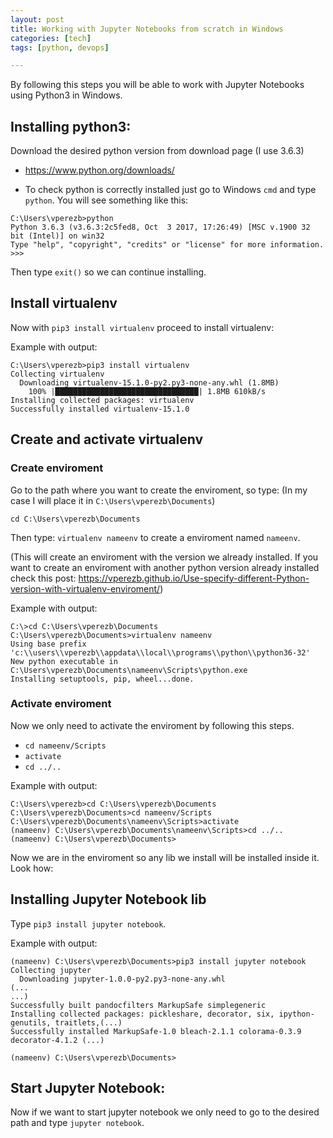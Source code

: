 ```yaml
---
layout: post
title: Working with Jupyter Notebooks from scratch in Windows
categories: [tech]
tags: [python, devops]

---
```


By following this steps you will be able to work with Jupyter Notebooks using Python3 in Windows.

## Installing python3:
Download the desired python version from download page (I use 3.6.3)
* https://www.python.org/downloads/

* To check python is correctly installed just go to Windows `cmd` and type `python`. You will see something like this:

```
C:\Users\vperezb>python
Python 3.6.3 (v3.6.3:2c5fed8, Oct  3 2017, 17:26:49) [MSC v.1900 32 bit (Intel)] on win32
Type "help", "copyright", "credits" or "license" for more information.
>>>
```

Then type `exit()` so we can continue installing.

## Install virtualenv

Now with `pip3 install virtualenv` proceed to install virtualenv:

Example with output:

```
C:\Users\vperezb>pip3 install virtualenv
Collecting virtualenv
  Downloading virtualenv-15.1.0-py2.py3-none-any.whl (1.8MB)
    100% |████████████████████████████████| 1.8MB 610kB/s
Installing collected packages: virtualenv
Successfully installed virtualenv-15.1.0
```

## Create and activate virtualenv

### Create enviroment

Go to the path where you want to create the enviroment, so type:
(In my case I will place it in `C:\Users\vperezb\Documents`)

`cd C:\Users\vperezb\Documents`

Then type: `virtualenv nameenv` to create a enviroment named `nameenv`.

(This will create an enviroment with the version we already installed. If you want to create an enviroment with another python version already installed check this post: https://vperezb.github.io/Use-specify-different-Python-version-with-virtualenv-enviroment/)

Example with output:

```
C:\>cd C:\Users\vperezb\Documents
C:\Users\vperezb\Documents>virtualenv nameenv
Using base prefix 'c:\\users\\vperezb\\appdata\\local\\programs\\python\\python36-32'
New python executable in C:\Users\vperezb\Documents\nameenv\Scripts\python.exe
Installing setuptools, pip, wheel...done.
```

### Activate enviroment

Now we only need to activate the enviroment by following this steps.

* `cd nameenv/Scripts`
* `activate`
* `cd ../..`

Example with output:

```
C:\Users\vperezb>cd C:\Users\vperezb\Documents
C:\Users\vperezb\Documents>cd nameenv/Scripts
C:\Users\vperezb\Documents\nameenv\Scripts>activate
(nameenv) C:\Users\vperezb\Documents\nameenv\Scripts>cd ../..
(nameenv) C:\Users\vperezb\Documents>
```

Now we are in the enviroment so any lib we install will be installed inside it. Look how:

## Installing Jupyter Notebook lib

Type `pip3 install jupyter notebook`.

Example with output:
```
(nameenv) C:\Users\vperezb\Documents>pip3 install jupyter notebook
Collecting jupyter
  Downloading jupyter-1.0.0-py2.py3-none-any.whl
(...
...)
Successfully built pandocfilters MarkupSafe simplegeneric
Installing collected packages: pickleshare, decorator, six, ipython-genutils, traitlets,(...)
Successfully installed MarkupSafe-1.0 bleach-2.1.1 colorama-0.3.9 decorator-4.1.2 (...)

(nameenv) C:\Users\vperezb\Documents>
```

## Start Jupyter Notebook:

Now if we want to start jupyter notebook we only need to go to the desired path and type `jupyter notebook`.
